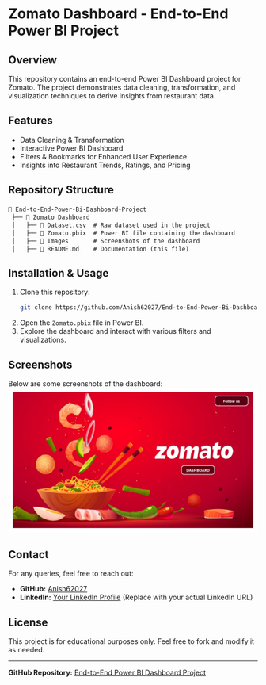 # Zomato Dashboard - End-to-End Power BI Project

## Overview
This repository contains an end-to-end Power BI Dashboard project for Zomato. The project demonstrates data cleaning, transformation, and visualization techniques to derive insights from restaurant data.

## Features
- Data Cleaning & Transformation
- Interactive Power BI Dashboard
- Filters & Bookmarks for Enhanced User Experience
- Insights into Restaurant Trends, Ratings, and Pricing

## Repository Structure
```
📂 End-to-End-Power-Bi-Dashboard-Project
 ├── 📂 Zomato Dashboard
 │   ├── 📄 Dataset.csv  # Raw dataset used in the project
 │   ├── 📄 Zomato.pbix  # Power BI file containing the dashboard
 │   ├── 📄 Images       # Screenshots of the dashboard
 │   ├── 📄 README.md    # Documentation (this file)
```

## Installation & Usage
1. Clone this repository:
   ```sh
   git clone https://github.com/Anish62027/End-to-End-Power-Bi-Dashboard-Project.git
   ```
2. Open the `Zomato.pbix` file in Power BI.
3. Explore the dashboard and interact with various filters and visualizations.

## Screenshots
Below are some screenshots of the dashboard:
![Dashboard Preview](Zomato%20Dashboard/Zomato%20Dashboard_page-0001.jpg)


## Contact
For any queries, feel free to reach out:
- **GitHub:** [Anish62027](https://github.com/Anish62027)
- **LinkedIn:** [Your LinkedIn Profile](#) (Replace with your actual LinkedIn URL)

## License
This project is for educational purposes only. Feel free to fork and modify it as needed.

---
**GitHub Repository:** [End-to-End Power BI Dashboard Project](https://github.com/Anish62027/End-to-End-Power-Bi-Dashboard-Project/tree/main/Zomato%20Dashboard)

